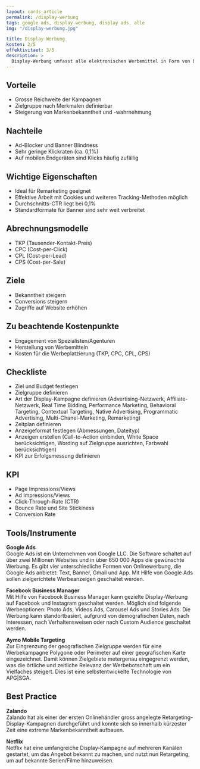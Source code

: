 ```yaml
---
layout: cards_article
permalink: /display-werbung
tags: google ads, display werbung, display ads, alle
img: "/display-werbung.jpg"

title: Display-Werbung
kosten: 2/5
effektivitaet: 3/5
description: >
  Display-Werbung umfasst alle elektronischen Werbemittel in Form von Bildern, Videos, Animationen oder Ähnlichem, welche auf einem Online-Werbeträger gezielt für die definierten Zielgruppen eingeblendet werden. Am effektivsten wirkt Display-Werbung auf Personen, welche nicht aktiv nach einem Angebot suchen. Dank Remarketing können bestehende Kundinnen und Kunden sowie Interessentinnen und Interessenten kostengünstig mit gezielter Werbung angesprochen werden. Auch für Branding-Kampagnen und für die Erhöhung der Markenpräsenz kann die Display-Werbung gewinnbringend eingesetzt werden.
---
```


## Vorteile

- Grosse Reichweite der Kampagnen
- Zielgruppe nach Merkmalen definierbar
- Steigerung von Markenbekanntheit und -wahrnehmung

## Nachteile

- Ad-Blocker und Banner Blindness
- Sehr geringe Klickraten (ca. 0,1%)
- Auf mobilen Endgeräten sind Klicks häufig zufällig

## Wichtige Eigenschaften

- Ideal für Remarketing geeignet
- Effektive Arbeit mit Cookies und weiteren Tracking-Methoden möglich
- Durchschnitts-CTR liegt bei 0,1%
- Standardformate für Banner sind sehr weit verbreitet

## Abrechnungsmodelle

- TKP (Tausender-Kontakt-Preis)
- CPC (Cost-per-Click)
- CPL (Cost-per-Lead)
- CPS (Cost-per-Sale)

## Ziele

- Bekanntheit steigern
- Conversions steigern
- Zugriffe auf Website erhöhen

## Zu beachtende Kostenpunkte

- Engagement von Spezialisten/Agenturen
- Herstellung von Werbemitteln
- Kosten für die Werbeplatzierung (TKP, CPC, CPL, CPS)

## Checkliste

- Ziel und Budget festlegen
- Zielgruppe definieren
- Art der Display-Kampagne definieren (Advertising-Netzwerk, Affiliate-Netzwerk, Real Time Bidding, Performance Marketing, Behavioral Targeting, Contextual Targeting, Native Advertising, Programmatic Advertising, Multi-Chanel-Marketing, Remarketing)
- Zeitplan definieren
- Anzeigeformat festlegen (Abmessungen, Dateityp)
- Anzeigen erstellen (Call-to-Action einbinden, White Space berücksichtigen, Wording auf Zielgruppe ausrichten, Farbwahl berücksichtigen)
- KPI zur Erfolgsmessung definieren

## KPI

- Page Impressions/Views
- Ad Impressions/Views
- Click-Through-Rate (CTR)
- Bounce Rate und Site Stickiness
- Conversion Rate

## Tools/Instrumente

**Google Ads**  
Google Ads ist ein Unternehmen von Google LLC. Die Software schaltet auf über zwei Millionen Websites und in über 650 000 Apps die gewünschte Werbung. Es gibt vier unterschiedliche Formen von Onlinewerbung, die Google Ads anbietet: Text, Banner, Gmail und App. Mit Hilfe von Google Ads sollen zielgerichtete Werbeanzeigen geschaltet werden.

**Facebook Business Manager**  
Mit Hilfe von Facebook Business Manager kann gezielte Display-Werbung auf Facebook und Instagram geschaltet werden. Möglich sind folgende Werbeoptionen: Photo Ads, Videos Ads, Carousel Ads und Stories Ads. Die Werbung kann standortbasiert, aufgrund von demografischen Daten, nach Interessen, nach Verhaltensweisen oder nach Custom Audience geschaltet werden.

**Aymo Mobile Targeting**  
Zur Eingrenzung der geografischen Zielgruppe werden für eine Werbekampagne Polygone oder Perimeter auf einer geografischen Karte eingezeichnet. Damit können Zielgebiete metergenau eingegrenzt werden, was die örtliche und zeitliche Relevanz der Werbebotschaft um ein Vielfaches steigert. Dies ist eine selbstentwickelte Technologie von APG|SGA.

## Best Practice

**Zalando**  
Zalando hat als einer der ersten Onlinehändler gross angelegte Retargeting-Display-Kampagnen durchgeführt und konnte sich so innerhalb kürzester Zeit eine extreme Markenbekanntheit aufbauen.

**Netflix**  
Netflix hat eine umfangreiche Display-Kampagne auf mehreren Kanälen gestartet, um das Angebot bekannt zu machen, und nutzt nun Retargeting, um auf bekannte Serien/Filme hinzuweisen.
